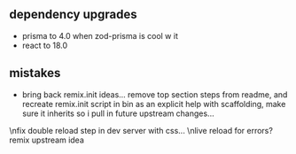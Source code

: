 ## dependency upgrades
  - prisma to 4.0 when zod-prisma is cool w it
  - react to 18.0

## mistakes
  - bring back remix.init ideas... remove top section steps from readme, and recreate remix.init script in bin as an explicit help with scaffolding, make sure it inherits so i pull in future upstream changes...

\nfix double reload step in dev server with css...
\nlive reload for errors? remix upstream idea
